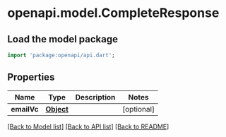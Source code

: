 # openapi.model.CompleteResponse

## Load the model package

```dart
import 'package:openapi/api.dart';
```

## Properties

| Name        | Type              | Description | Notes      |
| ----------- | ----------------- | ----------- | ---------- |
| **emailVc** | [**Object**](.md) |             | [optional] |

[[Back to Model list]](../README.md#documentation-for-models) [[Back to API list]](../README.md#documentation-for-api-endpoints) [[Back to README]](../README.md)
